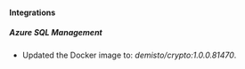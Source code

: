 #### Integrations
##### Azure SQL Management
- Updated the Docker image to: *demisto/crypto:1.0.0.81470*.
